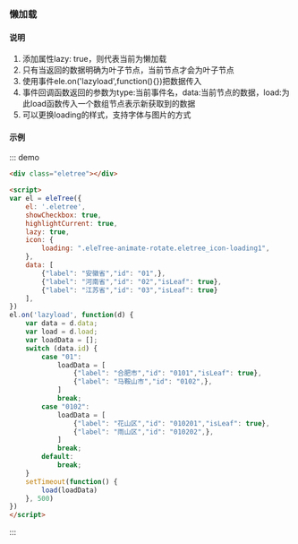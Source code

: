 ### 懒加载

#### 说明

1. 添加属性lazy: true，则代表当前为懒加载
2. 只有当返回的数据明确为叶子节点，当前节点才会为叶子节点
3. 使用事件ele.on('lazyload',function(){})把数据传入
4. 事件回调函数返回的参数为type:当前事件名，data:当前节点的数据，load:为此load函数传入一个数组节点表示新获取到的数据
5. 可以更换loading的样式，支持字体与图片的方式


#### 示例

::: demo
```html
<div class="eletree"></div>

<script>
var el = eleTree({
    el: '.eletree',
    showCheckbox: true,
    highlightCurrent: true,
    lazy: true,
    icon: {
        loading: ".eleTree-animate-rotate.eletree_icon-loading1",
    },
    data: [
        {"label": "安徽省","id": "01",},
        {"label": "河南省","id": "02","isLeaf": true},
        {"label": "江苏省","id": "03","isLeaf": true}
    ],
})
el.on('lazyload', function(d) {
    var data = d.data;
    var load = d.load;
    var loadData = [];
    switch (data.id) {
        case "01":
            loadData = [
                {"label": "合肥市","id": "0101","isLeaf": true},
                {"label": "马鞍山市","id": "0102",},
            ]
            break;
        case "0102":
            loadData = [
                {"label": "花山区","id": "010201","isLeaf": true},
                {"label": "雨山区","id": "010202",},
            ]
            break;
        default:
            break;
    }
    setTimeout(function() {
        load(loadData)
    }, 500)
})
</script>
```
:::

